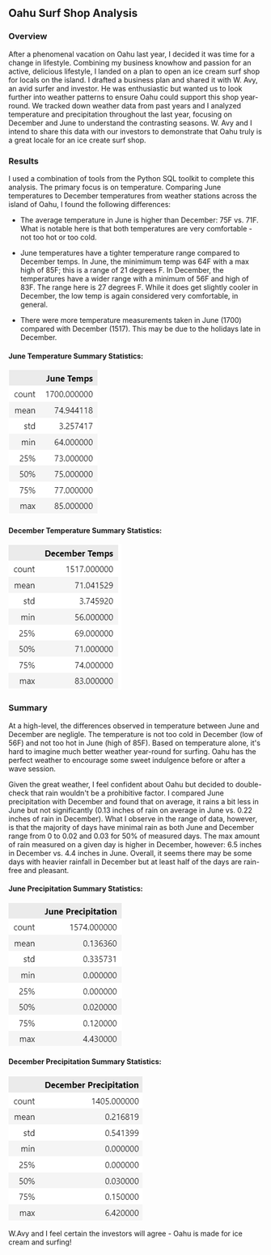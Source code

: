 ## Oahu Surf Shop Analysis

### Overview
After a phenomenal vacation on Oahu last year, I decided it was time for a change in lifestyle. Combining my business knowhow and passion for an active, delicious lifestyle, I landed on a plan to open an ice cream surf shop for locals on the island. I drafted a business plan and shared it with W. Avy, an avid surfer and investor. He was enthusiastic but wanted us to look further into weather patterns to ensure Oahu could support this shop year-round. We tracked down weather data from past years and I analyzed temperature and precipitation throughout the last year, focusing on December and June to understand the contrasting seasons. W. Avy and I intend to share this data with our investors to demonstrate that Oahu truly is a great locale for an ice create surf shop. 

### Results
I used a combination of tools from the Python SQL toolkit to complete this analysis. The primary focus is on temperature. Comparing June temperatures to December temperatures from weather stations across the island of Oahu, I found the following differences:

- The average temperature in June is higher than December: 75F vs. 71F. What is notable here is that both temperatures are very comfortable - not too hot or too cold.

- June temperatures have a tighter temperature range compared to December temps.  In June, the minimimum temp was 64F with a max high of 85F; this is a range of 21 degrees F. In December, the temperatures have a wider range with a minimum of 56F and high of 83F. The range here is 27 degrees F. While it does get slightly cooler in December, the low temp is again considered very comfortable, in general. 
- There were more temperature measurements taken in June (1700) compared with December (1517). This may be due to the holidays late in December.

#### June Temperature Summary Statistics:
![image](June_Temps.png)

#### December Temperature Summary Statistics:
![image](Dec_Temp.png)

### Summary
At a high-level, the differences observed in temperature between June and December are negligle. The temperature is not too cold in December (low of 56F) and not too hot in June (high of 85F). Based on temperature alone, it's hard to imagine much better weather year-round for surfing. Oahu has the perfect weather to encourage some sweet indulgence before or after a wave session. 

Given the great weather, I feel confident about Oahu but decided to double-check that rain wouldn't be a prohibitive factor. I compared June precipitation with December and found that on average, it rains a bit less in June but not significantly (0.13 inches of rain on average in June vs. 0.22 inches of rain in December). What I observe in the range of data, however, is that the majority of days have minimal rain as both June and December range from 0 to 0.02 and 0.03 for 50% of measured days. The max amount of rain measured on a given day is higher in December, however: 6.5 inches in December vs. 4.4 inches in June. Overall, it seems there may be some days with heavier rainfall in December but at least half of the days are rain-free and pleasant. 

#### June Precipitation Summary Statistics:
![image](June_Rain.png)

#### December Precipitation Summary Statistics:
![image](Dec_Rain.png)

W.Avy and I feel certain the investors will agree - Oahu is made for ice cream and surfing!
